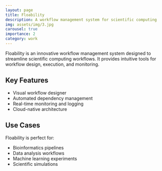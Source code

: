 ```yaml
---
layout: page
title: Floability
description: A workflow management system for scientific computing
img: assets/img/3.jpg
carousel: true
importance: 2
category: work
---
```


Floability is an innovative workflow management system designed to streamline scientific computing workflows. It provides intuitive tools for workflow design, execution, and monitoring.

## Key Features

- Visual workflow designer
- Automated dependency management
- Real-time monitoring and logging
- Cloud-native architecture

## Use Cases

Floability is perfect for:

- Bioinformatics pipelines
- Data analysis workflows
- Machine learning experiments
- Scientific simulations
